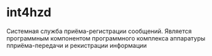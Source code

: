 # int4hzd

Системная служба приёма-регистрации сообщений. Является программным компонентом программного комплекса аппаратуры пприёма-передачи и рекистрации информации
